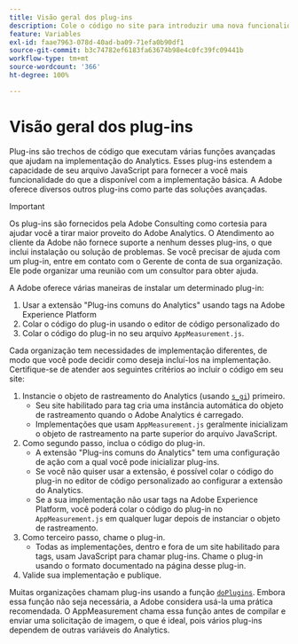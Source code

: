 ```yaml
---
title: Visão geral dos plug-ins
description: Cole o código no site para introduzir uma nova funcionalidade.
feature: Variables
exl-id: faae7963-078d-40ad-ba09-71efa0b90df1
source-git-commit: b3c74782ef6183fa63674b98e4c0fc39fc09441b
workflow-type: tm+mt
source-wordcount: '366'
ht-degree: 100%

---
```


# Visão geral dos plug-ins

Plug-ins são trechos de código que executam várias funções avançadas que ajudam na implementação do Analytics. Esses plug-ins estendem a capacidade de seu arquivo JavaScript para fornecer a você mais funcionalidade do que a disponível com a implementação básica. A Adobe oferece diversos outros plug-ins como parte das soluções avançadas.

>[!IMPORTANT]
>
>Os plug-ins são fornecidos pela Adobe Consulting como cortesia para ajudar você a tirar maior proveito do Adobe Analytics. O Atendimento ao cliente da Adobe não fornece suporte a nenhum desses plug-ins, o que inclui instalação ou solução de problemas. Se você precisar de ajuda com um plug-in, entre em contato com o Gerente de conta de sua organização. Ele pode organizar uma reunião com um consultor para obter ajuda.

A Adobe oferece várias maneiras de instalar um determinado plug-in:

1. Usar a extensão &quot;Plug-ins comuns do Analytics&quot; usando tags na Adobe Experience Platform
2. Colar o código do plug-in usando o editor de código personalizado do 
3. Colar o código do plug-in no seu arquivo `AppMeasurement.js`.

Cada organização tem necessidades de implementação diferentes, de modo que você pode decidir como deseja incluí-los na implementação. Certifique-se de atender aos seguintes critérios ao incluir o código em seu site:

1. Instancie o objeto de rastreamento do Analytics (usando [`s_gi`](../functions/s-gi.md)) primeiro.
   * Seu site habilitado para tag cria uma instância automática do objeto de rastreamento quando o Adobe Analytics é carregado.
   * Implementações que usam `AppMeasurement.js` geralmente inicializam o objeto de rastreamento na parte superior do arquivo JavaScript.
2. Como segundo passo, inclua o código do plug-in.
   * A extensão &quot;Plug-ins comuns do Analytics&quot; tem uma configuração de ação com a qual você pode inicializar plug-ins.
   * Se você não quiser usar a extensão, é possível colar o código do plug-in no editor de código personalizado ao configurar a extensão do Analytics.
   * Se a sua implementação não usar tags na Adobe Experience Platform, você poderá colar o código do plug-in no `AppMeasurement.js` em qualquer lugar depois de instanciar o objeto de rastreamento.
3. Como terceiro passo, chame o plug-in.
   * Todas as implementações, dentro e fora de um site habilitado para tags, usam JavaScript para chamar plug-ins. Chame o plug-in usando o formato documentado na página desse plug-in.
4. Valide sua implementação e publique.

Muitas organizações chamam plug-ins usando a função [`doPlugins`](../functions/doplugins.md). Embora essa função não seja necessária, a Adobe considera usá-la uma prática recomendada. O AppMeasurement chama essa função antes de compilar e enviar uma solicitação de imagem, o que é ideal, pois vários plug-ins dependem de outras variáveis do Analytics.
